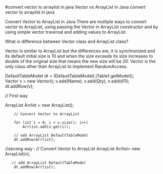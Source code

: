 #convert vector to arraylist in java
Vector vs ArrayList in Java convert vector to arraylist in java

Convert Vector to ArrayList in Java There are multiple ways to convert vector to ArrayList, using passing the Vector in ArrayList constructor and by using simple vector traversal and adding values to ArrayList.

What is difference between Vector class and ArrayList class?

Vector is similar to ArrayList but the differences are, it is synchronized and its default initial size is 10 and when the size exceeds its size increases to double of the original size that means the new size will be 20. Vector is the only class other than ArrayList to implement RandomAccess.

 
 
 DefaultTableModel dt = (DefaultTableModel) jTable1.getModel();        
        Vector v = new Vector();
        v.add(Name);
        v.add(Qty);
        v.add(d11);
        dt.addRow(v);


// First way	

ArrayList<String> Arrlist = new ArrayList<String>();  
	
        // Convert Vector to ArrayList
	
        for (int i = 0; i < v.size(); i++)
            Arrlist.add(v.get(i));
				     
        // add ArrayList DefaultTableModel
        dt.addRow(Arrlist);

//secong way :
		// Convert Vector to ArrayList
        ArrayList<String> Arrlist= new ArrayList<String>(v);
  
       // add ArrayList DefaultTableModel
        dt.addRow(Arrlist);
